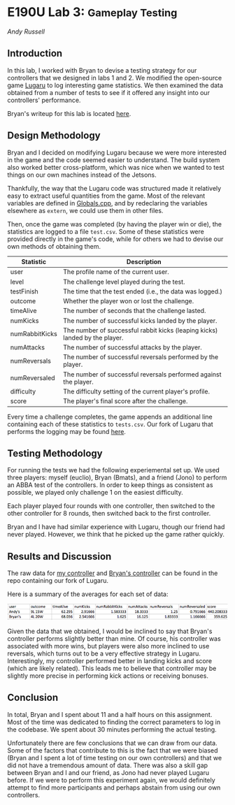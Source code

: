 # E190U Lab 3: <small>Gameplay Testing</small>
<address>Andy Russell</address>

## Introduction

In this lab, I worked with Bryan to devise a testing strategy for our
controllers that we designed in labs 1 and 2. We modified the open-source game
[Lugaru][lugaru-homepage] to log interesting game statistics. We then examined
the data obtained from a number of tests to see if it offered any insight into our controllers' performance.

Bryan's writeup for this lab is located [here][bryans-writeup].

## Design Methodology

Bryan and I decided on modifying Lugaru because we were more interested in the
game and the code seemed easier to understand. The build system also worked
better cross-platform, which was nice when we wanted to test things on our own
machines instead of the Jetsons.

Thankfully, the way that the Lugaru code was structured made it relatively easy
to extract useful quantities from the game. Most of the relevant variables are
defined in [Globals.cpp], and by redeclaring the variables elsewhere as
`extern`, we could use them in other files.

Then, once the game was completed (by having the player win or die), the
statistics are logged to a file `test.csv`. Some of these statistics were
provided directly in the game's code, while for others we had to devise our own
methods of obtaining them.

|Statistic     | Description |
---------------|--------------
user           | The profile name of the current user.
level          | The challenge level played during the test.
testFinish     | The time that the test ended (i.e., the data was logged.)
outcome        | Whether the player won or lost the challenge.
timeAlive      | The number of seconds that the challenge lasted.
numKicks       | The number of successful kicks landed by the player.
numRabbitKicks | The number of successful rabbit kicks (leaping kicks) landed by the player.
numAttacks     | The number of successful attacks by the player.
numReversals   | The number of successful reversals performed by the player.
numReversaled  | The number of successful reversals performed against the player.
difficulty     | The difficulty setting of the current player's profile.
score          | The player's final score after the challenge.

Every time a challenge completes, the game appends an additional line containing
each of these statistics to `tests.csv`. Our fork of Lugaru that performs the
logging may be found [here][lugaru-fork].

## Testing Methodology

For running the tests we had the following experiemental set up. We used three
players: myself (euclio), Bryan (Bmats), and a friend (Jono) to perform an ABBA
test of the controllers. In order to keep things as consistent as possible, we
played only challenge 1 on the easiest difficulty.

Each player played four rounds with one controller, then switched to the other
controller for 8 rounds, then switched back to the first controller.

Bryan and I have had similar experience with Lugaru, though our friend had never
played. However, we think that he picked up the game rather quickly.

## Results and Discussion

The raw data for [my controller] and [Bryan's controller] can be found in the
repo containing our fork of Lugaru.

Here is a summary of the averages for each set of data:

![](https://raw.githubusercontent.com/euclio/lugaru/master/Stats.png)

Given the data that we obtained, I would be inclined to say that Bryan's
controller performs slightly better than mine. Of course, his controller was
associated with more wins, but players were also more inclined to use reversals,
which turns out to be a very effective strategy in Lugaru. Interestingly, my
controller performed better in landing kicks and score (which are likely
related). This leads me to believe that controller may be slightly more precise
in performing kick actions or receiving bonuses.

## Conclusion

In total, Bryan and I spent about 11 and a half hours on this assignment. Most
of the time was dedicated to finding the correct parameters to log in the
codebase. We spent about 30 minutes performing the actual testing.

Unfortunately there are few conclusions that we can draw from our data. Some of
the factors that contribute to this is the fact that we were biased (Bryan and I
spent a lot of time testing on our own controllers) and that we did not have a
tremendous amount of data. There was also a skill gap between Bryan and I and
our friend, as Jono had never played Lugaru before. If we were to perform this
experiment again, we would definitely attempt to find more participants and
perhaps abstain from using our own controllers.

[lugaru-homepage]: http://www.wolfire.com/lugaru
[bryans-writeup]: https://github.com/ajinomoto124/E190uLab3
[Globals.cpp]: https://github.com/euclio/lugaru/blob/master/Source/Globals.cpp
[my controller]: https://github.com/euclio/lugaru/blob/master/andy_tests.csv
[Bryan's controller]: https://github.com/euclio/lugaru/blob/master/tests.csv
[lugaru-fork]: https://github.com/euclio/lugaru
